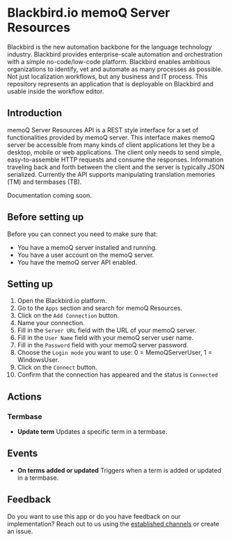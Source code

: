 # Blackbird.io memoQ Server Resources

Blackbird is the new automation backbone for the language technology industry. Blackbird provides enterprise-scale automation and orchestration with a simple no-code/low-code platform. Blackbird enables ambitious organizations to identify, vet and automate as many processes as possible. Not just localization workflows, but any business and IT process. This repository represents an application that is deployable on Blackbird and usable inside the workflow editor.

## Introduction

memoQ Server Resources API is a REST style interface for a set of functionalities provided by memoQ server. This interface makes memoQ server be accessible from many kinds of client applications let they be a desktop, mobile or web applications. The client only needs to send simple, easy-to-assemble HTTP requests and consume the responses. Information traveling back and forth between the client and the server is typically JSON serialized. Currently the API supports manipulating translation memories (TM) and termbases (TB).

Documentation coming soon.

## Before setting up

Before you can connect you need to make sure that:

- You have a memoQ server installed and running.
- You have a user account on the memoQ server.
- You have the memoQ server API enabled.

## Setting up

1. Open the Blackbird.io platform.
2. Go to the `Apps` section and search for memoQ Resources.
3. Click on the `Add Connection` button.
4. Name your connection.
5. Fill in the `Server URL` field with the URL of your memoQ server.
6. Fill in the `User Name` field with your memoQ server user name.
7. Fill in the `Password` field with your memoQ server password.
8. Choose the `Login mode` you want to use: 0 = MemoQServerUser, 1 = WindowsUser.
9. Click on the `Connect` button.
10. Confirm that the connection has appeared and the status is `Connected`

## Actions

### Termbase

- **Update term**  Updates a specific term in a termbase.

## Events

- **On terms added or updated**  Triggers when a term is added or updated in a termbase.

## Feedback

Do you want to use this app or do you have feedback on our implementation? Reach out to us using the [established channels](https://www.blackbird.io/) or create an issue.

<!-- end docs -->
